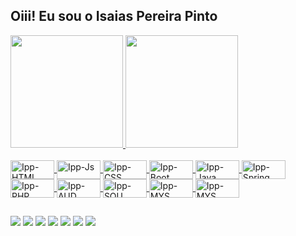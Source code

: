 ## Oiii! Eu sou o Isaias Pereira Pinto 
 <div>
  <a href="https://github.com/ipp2021">
  <img height="180em" src="https://github-readme-stats.vercel.app/api?username=ipp2021&show_icons=true&theme=dracula&include_all_commits=true&count_private=true"/>
  <img height="180em" src="https://github-readme-stats.vercel.app/api/top-langs/?username=ipp2021&layout=compact&langs_count=7&theme=dracula"/>
 </div>
 
 <div style="display: inline_block"><br>
  
  <img align="center" alt="Ipp-HTML" height="30" width="70" src="https://img.shields.io/badge/HTML-239120?style=for-the-badge&logo=html5&logoColor=white">
  <img align="center" alt="Ipp-Js" height="30" width="70" src="https://img.shields.io/badge/JavaScript-F7DF1E?style=for-the-badge&logo=javascript&logoColor=black">
  <img align="center" alt="Ipp-CSS" height="30" width="70" src="https://img.shields.io/badge/CSS-239120?&style=for-the-badge&logo=css3&logoColor=white">
  <img align="center" alt="Ipp-Boot" height="30" width="70" src="https://img.shields.io/badge/Bootstrap-563D7C?style=for-the-badge&logo=bootstrap&logoColor=white">
  <img align="center" alt="Ipp-Java" height="30" width="70" src="https://img.shields.io/badge/Java-ED8B00?style=for-the-badge&logo=java&logoColor=white">
  <img align="center" alt="Ipp-Spring" height="30" width="70" src="https://img.shields.io/badge/Spring-6DB33F?style=for-the-badge&logo=spring&logoColor=white">
  <img align="center" alt="Ipp-PHP" height="30" width="70" src="https://img.shields.io/badge/PHP-777BB4?style=for-the-badge&logo=php&logoColor=white">  
  <img align="center" alt="Ipp-AUD" height="30" width="70" src="https://img.shields.io/badge/Audacity-0000CC?style=for-the-badge&logo=audacity&logoColor=white"> 
  <img align="center" alt="Ipp-SOU" height="30" width="70" src="https://img.shields.io/badge/SoundCloud-FF3300?style=for-the-badge&logo=soundcloud&logoColor=white"> 
  <img align="center" alt="Ipp-MYS" height="30" width="70" src="https://img.shields.io/badge/MySQL-00000F?style=for-the-badge&logo=mysql&logoColor=white"> 
  <img align="center" alt="Ipp-MYS" height="30" width="70" src="https://img.shields.io/badge/Windows-0078D6?style=for-the-badge&logo=windows&logoColor=white"> 
  
 </div>
 
##
 
<div> 
  <a href="https://www.youtube.com/c/IsaiasPereiraPinto" target="_blank"><img src="https://img.shields.io/badge/YouTube-FF0000?style=for-the-badge&logo=youtube&logoColor=white" target="_blank"></a>
  <a href="https://instagram.com/isaiaspp.oficial" target="_blank"><img src="https://img.shields.io/badge/-Instagram-%23E4405F?style=for-the-badge&logo=instagram&logoColor=white" target="_blank"></a>
    <a href = "mailto:isaiaspereirapinto@gmail.com"><img src="https://img.shields.io/badge/-Gmail-%23333?style=for-the-badge&logo=gmail&logoColor=white" target="_blank"></a>
 <a href="https://www.linkedin.com/in/isaias-pereira-pinto-82630230/" target="_blank"><img src="https://img.shields.io/badge/-LinkedIn-%230077B5?style=for-the-badge&logo=linkedin&logoColor=white" target="_blank"></a> 
 <a href="https://chat.whatsapp.com/Kr40wWkhUZvL9wRmC34zqO" target="_blank"><img src="https://img.shields.io/badge/WhatsApp-25D366?style=for-the-badge&logo=whatsapp&logoColor=white" target="_blank"></a> 
  <a href="https://www.facebook.com/isaiaspereirapinto/" target="_blank"><img src="https://img.shields.io/badge/Facebook-1877F2?style=for-the-badge&logo=facebook&logoColor=white" target="_blank"></a> 
 <a href="https://twitter.com/isaiasppinto?s=09" target="_blank"><img src="https://img.shields.io/badge/Twitter-1DA1F2?style=for-the-badge&logo=twitter&logoColor=white" target="_blank"></a>
 
  	
 
 
</div>
